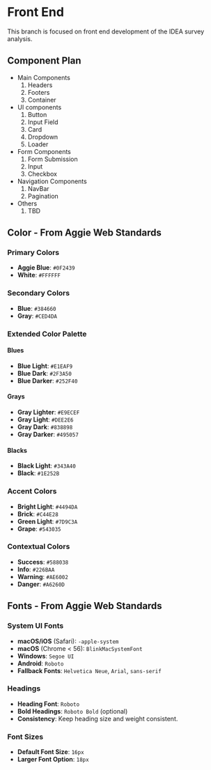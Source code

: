 # Front End 
This branch is focused on front end development of the IDEA survey analysis. 
## Component Plan
- Main Components
    1. Headers
    2. Footers
    3. Container
- UI components
    1. Button
    2. Input Field
    3. Card
    4. Dropdown
    5. Loader
- Form Components
    1. Form Submission
    2. Input
    3. Checkbox
- Navigation Components
    1. NavBar
    2. Pagination
- Others
    1. TBD
## Color - From Aggie Web Standards
### Primary Colors
- **Aggie Blue**: `#0F2439`
- **White**: `#FFFFFF`

### Secondary Colors
- **Blue**: `#384660`
- **Gray**: `#CED4DA`

### **Extended Color Palette**

#### Blues
- **Blue Light**: `#E1EAF9`
- **Blue Dark**: `#2F3A50`
- **Blue Darker**: `#252F40`

#### Grays
- **Gray Lighter**: `#E9ECEF`
- **Gray Light**: `#DEE2E6`
- **Gray Dark**: `#838898`
- **Gray Darker**: `#495057`

#### Blacks
- **Black Light**: `#343A40`
- **Black**: `#1E252B`

### Accent Colors
- **Bright Light**: `#4494DA`
- **Brick**: `#C44E28`
- **Green Light**: `#7D9C3A`
- **Grape**: `#543035`

### Contextual Colors
- **Success**: `#588038`
- **Info**: `#226BAA`
- **Warning**: `#AE6002`
- **Danger**: `#A6260D`

## Fonts - From Aggie Web Standards
### System UI Fonts
- **macOS/iOS** (Safari): `-apple-system`
- **macOS** (Chrome < 56): `BlinkMacSystemFont`
- **Windows**: `Segoe UI`
- **Android**: `Roboto`
- **Fallback Fonts**: `Helvetica Neue`, `Arial`, `sans-serif`

### Headings
- **Heading Font**: `Roboto`
- **Bold Headings**: `Roboto Bold` (optional)
- **Consistency**: Keep heading size and weight consistent.

### Font Sizes
- **Default Font Size**: `16px`
- **Larger Font Option**: `18px`